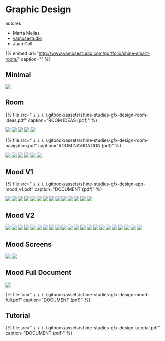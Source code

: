 # Graphic Design

autores

* Marta Mejias
* [vamosestudio](http://www.vamosestudio.com/)
* Juan Coll 

{% embed url="http://www.vamosestudio.com/portfolio/shine-smart-room/" caption="" %}

## Minimal

![](../../../../.gitbook/assets/shine-studies-gfx-design-1-.jpg)

## Room

{% file src="../../../../.gitbook/assets/shine-studies-gfx-design-room-ideas.pdf" caption="ROOM IDEAS \(pdf\)" %}

![](../../../../.gitbook/assets/shine-studies-gfx-design-2-.jpg) ![](../../../../.gitbook/assets/shine-studies-gfx-design-3-.jpg) ![](../../../../.gitbook/assets/shine-studies-gfx-design-4-.jpg) ![](../../../../.gitbook/assets/shine-studies-gfx-design-5-.jpg) ![](../../../../.gitbook/assets/shine-studies-gfx-design-6-.jpg)





{% file src="../../../../.gitbook/assets/shine-studies-gfx-design-room-navigation.pdf" caption="ROOM NAVIGATION \(pdf\)" %}

 ![](../../../../.gitbook/assets/shine-studies-gfx-design-7-.jpg) ![](../../../../.gitbook/assets/shine-studies-gfx-design-8-.jpg) ![](../../../../.gitbook/assets/shine-studies-gfx-design-9-.jpg) ![](../../../../.gitbook/assets/shine-studies-gfx-design-10-.jpg) ![](../../../../.gitbook/assets/shine-studies-gfx-design-11-.jpg) ![](../../../../.gitbook/assets/shine-studies-gfx-design-12-.jpg)

## Mood V1

{% file src="../../../../.gitbook/assets/shine-studies-gfx-design-app-mood\_v1.pdf" caption="DOCUMENT \(pdf\)" %}

![](../../../../.gitbook/assets/shine-studies-gfx-design-13-.jpg) ![](../../../../.gitbook/assets/shine-studies-gfx-design-14-.jpg) ![](../../../../.gitbook/assets/shine-studies-gfx-design-15-.jpg) ![](../../../../.gitbook/assets/shine-studies-gfx-design-16-.jpg) ![](../../../../.gitbook/assets/shine-studies-gfx-design-17-.jpg) ![](../../../../.gitbook/assets/shine-studies-gfx-design-18-.jpg) ![](../../../../.gitbook/assets/shine-studies-gfx-design-19-.jpg) ![](../../../../.gitbook/assets/shine-studies-gfx-design-20-.jpg) ![](../../../../.gitbook/assets/shine-studies-gfx-design-21-.jpg) ![](../../../../.gitbook/assets/shine-studies-gfx-design-22-.jpg) ![](../../../../.gitbook/assets/shine-studies-gfx-design-23-.jpg) ![](../../../../.gitbook/assets/shine-studies-gfx-design-24-.jpg) ![](../../../../.gitbook/assets/shine-studies-gfx-design-25-.jpg) ![](../../../../.gitbook/assets/shine-studies-gfx-design-26-.jpg)

## Mood V2

![](../../../../.gitbook/assets/shine-studies-gfx-design-26-.jpg) ![](../../../../.gitbook/assets/shine-studies-gfx-design-27-.jpg) ![](../../../../.gitbook/assets/shine-studies-gfx-design-28-.jpg) ![](../../../../.gitbook/assets/shine-studies-gfx-design-29-.jpg) ![](../../../../.gitbook/assets/shine-studies-gfx-design-30-.jpg) ![](../../../../.gitbook/assets/shine-studies-gfx-design-31-.jpg) ![](../../../../.gitbook/assets/shine-studies-gfx-design-32-.jpg) ![](../../../../.gitbook/assets/shine-studies-gfx-design-33-.jpg) ![](../../../../.gitbook/assets/shine-studies-gfx-design-34-.jpg) ![](../../../../.gitbook/assets/shine-studies-gfx-design-35-.jpg) ![](../../../../.gitbook/assets/shine-studies-gfx-design-36-.jpg) ![](../../../../.gitbook/assets/shine-studies-gfx-design-37-.jpg) ![](../../../../.gitbook/assets/shine-studies-gfx-design-38-.jpg) ![](../../../../.gitbook/assets/shine-studies-gfx-design-39-.jpg) ![](../../../../.gitbook/assets/shine-studies-gfx-design-40-.jpg) ![](../../../../.gitbook/assets/shine-studies-gfx-design-41-.jpg) ![](../../../../.gitbook/assets/shine-studies-gfx-design-42-.jpg) ![](../../../../.gitbook/assets/shine-studies-gfx-design-43-.jpg) ![](../../../../.gitbook/assets/shine-studies-gfx-design-44-.jpg) ![](../../../../.gitbook/assets/shine-studies-gfx-design-45-.jpg) ![](../../../../.gitbook/assets/shine-studies-gfx-design-46-.jpg) ![](../../../../.gitbook/assets/shine-studies-gfx-design-47-.jpg)

## Mood Screens

![](../../../../.gitbook/assets/shine-studies-gfx-design-48-.jpg) ![](../../../../.gitbook/assets/shine-studies-gfx-design-49-.jpg)

## Mood Full Document

![](../../../../.gitbook/assets/shine-studies-gfx-design-mood-full.jpg)

{% file src="../../../../.gitbook/assets/shine-studies-gfx-design-mood-full.pdf" caption="DOCUMENT \(pdf\)" %}

## Tutorial

{% file src="../../../../.gitbook/assets/shine-studies-gfx-design-tutorial.pdf" caption="DOCUMENT \(pdf\)" %}





